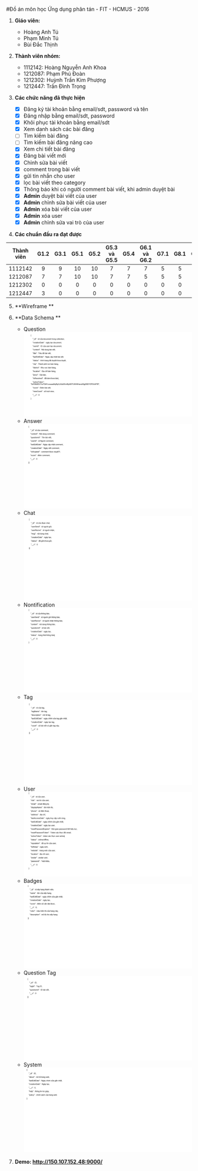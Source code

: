 #Đồ án môn học Ứng dụng phân tán - FIT - HCMUS - 2016

1. **Giáo viên:**
	* Hoàng Anh Tú
	* Phạm Minh Tú
	* Bùi Đắc Thịnh


2. **Thành viên nhóm:** 
	* 1112142: Hoàng Nguyễn Anh Khoa
	* 1212087: Phạm Phú Đoàn
	* 1212302: Huỳnh Trần Kim Phượng
	* 1212447: Trần Đình Trọng

3. **Các chức năng đã thực hiện**
	* [x] Đăng ký tài khoản bằng email/sdt, password và tên
	* [x] Đăng nhập bằng email/sdt, password
	* [x] Khôi phục tài khoản bằng email/sdt
	* [x] Xem danh sách các bài đăng
	* [ ] Tìm kiếm bài đăng
	* [ ] Tìm kiếm bài đăng nâng cao
	* [x] Xem chi tiết bài đăng
	* [x] Đăng bài viết mới
	* [x] Chỉnh sửa bài viết
	* [x] comment trong bài viết
	* [x] gửi tin nhắn cho user
	* [x] lọc bài viết theo category
	* [x] Thông báo khi có người comment bài viết, khi admin duyệt bài
	* [x] **Admin** duyệt bài viết của user
	* [x] **Admin** chỉnh sửa bài viết của user
	* [x] **Admin** xóa bài viết của user
	* [x] **Admin** xóa user
	* [x] **Admin** chỉnh sửa vai trò của user

4. **Các chuẩn đầu ra đạt được**

| Thành viên | G1.2 | G3.1 | G5.1 | G5.2 | G5.3 và G5.5 | G5.4 | G6.1 và G6.2 | G7.1 | G8.1 | G8.3 |
| ---------- |:----:|:----:|:----:|:----:|:------------:|:----:|:------------:|:----:|:----:|-----:|
| 1112142    |9     |9     |10    |10    |7             |7     |7             |5     |5     |9     |
| 1212087    |7     |7     |10    |10    |7             |7     |5             |5     |5     |7     |
| 1212302    |0     |0     |0     |0     |0             |0     |0             |0     |0     |0     |
| 1212447    |3     |0     |0     |0     |0             |0     |0             |0     |0     |0     |

5. **Wireframe **

6. **Data Schema **
	* Question
	![Question](docs/images/questions.png)
	* Answer
	![Answer](docs/images/Answer.png)
	* Chat
	![Chat](docs/images/chat.png)
	* Nontification
	![Nontification](docs/images/nontification.png)
	* Tag
	![Tag](docs/images/tag.png)
	* User
	![User](docs/images/user.png)
	* Badges
	![Badges](docs/images/badges.png)
	* Question Tag
	![QuestionTag](docs/images/questiontag.png)
	* System
	![System](docs/images/system.png)	
7. **Demo: http://150.107.152.48:9000/**
